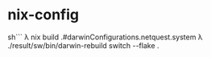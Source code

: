 # nix-config

sh```
λ nix build .#darwinConfigurations.netquest.system 
λ ./result/sw/bin/darwin-rebuild switch --flake .
```
